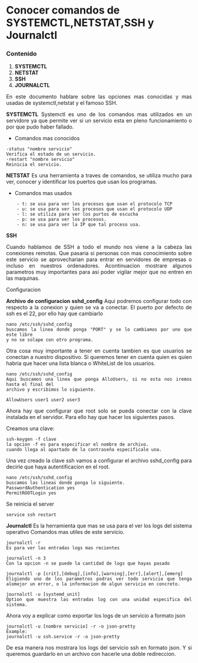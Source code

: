 # Conocer comandos de SYSTEMCTL,NETSTAT,SSH y Journalctl
### Contenido
1. **SYSTEMCTL**
2. **NETSTAT**
3. **SSH**
4. **JOURNALCTL**
<div style="text-align: justify">
En este documento hablare sobre las opciones mas conocidas y mas usadas de systemctl,netstat y el famoso SSH.

**SYSTEMCTL**
Systemctl es uno de los comandos mas utilizados en un servidore
ya que permite ver si un servicio esta en pleno funcionamiento
o por que pudo haber fallado.
* Comandos mas conocidos
```
-status "nombre servicio"
Verifica el estado de un servicio.
-restart "nombre servicio"
Reinicia el servicio.
```
**NETSTAT**
Es una herramienta a traves de comandos, se utiliza mucho para ver, conocer y identificar los puertos que usan los programas.
* Comandos mas usados
```
    - t: se usa para ver los procesos que usan el protocolo TCP
    - u: se usa para ver los procesos que usan el protocolo UDP
    - l: se utiliza para ver los purtos de escucha
    - p: se usa para ver los procesos.
    - n: se usa para ver la IP que tal proceso usa.
```
**SSH**

Cuando hablamos de SSH a todo el mundo nos viene a la cabeza las conexiones remotas.
Que pasaria si personas con mas conocimiento sobre este servicio se aprovecharian para entrar en servidores de empresas o incluso en nuestros ordenadores.
Acontinuacion mostrare algunos parametros muy importantes para asi poder vigilar mejor que no entren en las maquinas.

Configuracion

**Archivo de configuracion sshd_config**
Aqui podremos configurar todo con respecto a la conexion y quien se va a conectar.
El puerto por defecto de ssh es el 22, por ello hay que cambiarlo
```
nano /etc/ssh/sshd_config
buscamos la linea donde ponga "PORT" y se lo cambiamos por uno que este libre 
y no se solape con otro programa.
```
Otra cosa muy importante a tener en cuenta tambien es que usuarios se conectan a nuestro dispositivo.
Si queremos tener en cuenta quien es quien habria que hacer una lista blanca o WhiteList de los usuarios.
```
nano /etc/ssh/sshd_config
Aqui buscamos una linea que ponga AlloUsers, si no esta nos iremos hasta el final del 
archivo y escribimos lo siguiente.

AllowUsers user1 user2 user3
```
Ahora hay que configurar que root solo se pueda conectar con la clave instalada en el servidor.
Para ello hay que hacer los siguientes pasos.

Creamos una clave:
```
ssh-keygen -f clave
la opcion -f es para especificar el nombre de archivo.
cuando llega al apartado de la contraseña especificale una.
```
Una vez creado la clave ssh vamos a configurar el archivo sshd_config para decirle que haya autentificacion en el root.
```
nano /etc/ssh/sshd_config
buscamos las lineas donde ponga lo siguiente.
PasswordAuthentication yes
PermitROOTLogin yes
```
Se reinicia el server
```
service ssh restart
```
**Journalctl**
Es la herramienta que mas se usa para el ver los logs del sistema operativo
Comandos mas utiles de este servicio.
```
journalctl -r
Es para ver las entradas logs mas recientes
```

```
journalctl -n 3
Con la opcion -n se puede la cantidad de logs que hayas pasado
```
```
journalctl -p [crit],[debug],[info],[warning],[err],[alert],[emerg]
Eligiendo uno de los parametros podras ver todo servicio que tenga alomejor un error, o la informacion de algun servicio en concreto.
```
```
journalctl -u [systemd_unit]
Option que muestra las entradas log con una unidad especifica del sistema.
```
Ahora voy a explicar como exportar los logs de un servicio a formato json
```
journalctl -u [nombre servicio] -r -o json-pretty
Example:
journalctl -u ssh.service -r -o json-pretty
```
De esa manera nos mostrara los logs del servicio ssh en formato json.
Y si queremos guardarlo en un archivo con hacerle una doble redireccion.
</div>